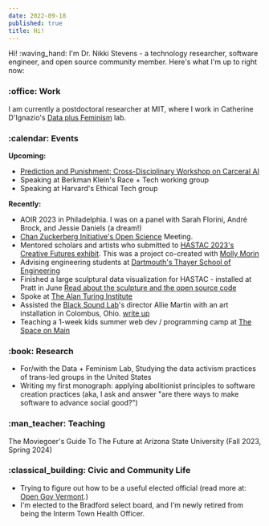 ```yaml
---
date: 2022-09-18
published: true
title: Hi!
---
```



Hi! :waving_hand: I'm Dr. Nikki Stevens - a technology researcher, software engineer, and open source community member.  Here's what I'm up to right now:

<h3>:office: Work</h3>

I am currently a postdoctoral researcher at MIT, where I work in Catherine D'Ignazio's [Data plus Feminism](https://dataplusfeminism.mit.edu) lab.  

<h3>:calendar: Events</h3>

**Upcoming:** 
- [Prediction and Punishment: Cross-Disciplinary Workshop on Carceral AI](https://www.centerphilsci.pitt.edu/event/prediction-and-punishment-cross-disciplinary-workshop-on-carceral-ai/)
- Speaking at Berkman Klein's Race + Tech working group 
- Speaking at Harvard's Ethical Tech group


**Recently:**
- AOIR 2023 in Philadelphia. I was on a panel with Sarah Florini, André Brock, and Jessie Daniels (a dream!)
- [Chan Zuckerberg Initiative's Open Science](https://chanzuckerberg.com/science/meetings/) Meeting.
- Mentored scholars and artists who submitted to [HASTAC 2023's Creative Futures exhibit](https://hastac2023.org/cfp/). This was a project co-created with [Molly Morin](http://mollymorin.com/)
- Advising engineering students at [Dartmouth's Thayer School of Engineering](https://engineering.dartmouth.edu/)
- Finished a large sculptural data visualization for HASTAC - installed at Pratt in June [Read about the sculpture and the open source code](https://textile.hastac.hcommons.org/)
- Spoke at [The Alan Turing Institute](https://www.turing.ac.uk/) 
- Assisted the [Black Sound Lab](https://blacksoundlab.com/)'s director Allie Martin with an art installation in Colombus, Ohio.  [write up](https://www.wyso.org/arts-culture/2023-08-21/allie-martins-this-is-a-black-neighborhood-comes-to-columbus)
- Teaching a 1-week kids summer web dev / programming camp at [The Space on Main](https://thespaceonmain.org/)


<h3>:book: Research</h3>

- For/with the Data + Feminism Lab, Studying the data activism practices of trans-led groups in the United States
- Writing my first monograph: applying abolitionist principles to software creation practices (aka, I ask and answer "are there ways to make software to advance social good?")

<h3>:man_teacher: Teaching</h3>

The Moviegoer's Guide To The Future at Arizona State University (Fall 2023, Spring 2024)

<h3>:classical_building: Civic and Community Life</h3>

- Trying to figure out how to be a useful elected official (read more at: [Open Gov Vermont](/series/open-gov-vermont/).)
- I'm elected to the Bradford select board, and I'm newly retired from being the Interm Town Health Officer.

